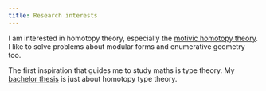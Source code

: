 ```yaml
---
title: Research interests
---
```


I am interested in homotopy theory, especially the [motivic homotopy theory](/landscape/motivic.md). I like to solve problems about modular forms and enumerative geometry too.

The first inspiration that guides me to study maths is type theory. My [bachelor thesis](/personal/bachelor.md) is just about homotopy type theory.
